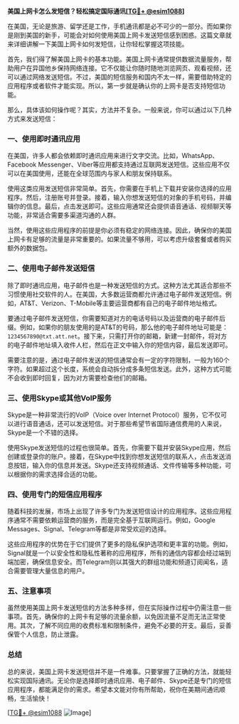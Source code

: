 **美国上网卡怎么发短信？轻松搞定国际通讯[[TG💪+ @esim1088](https://t.me/s/esim1088)]**

在美国，无论是旅游、留学还是工作，手机通讯都是必不可少的一部分。而如果你是刚到美国的新手，可能会对如何使用美国上网卡发送短信感到困惑。这篇文章就来详细讲解一下美国上网卡如何发短信，让你轻松掌握这项技能。

首先，我们得了解美国上网卡的基本功能。美国上网卡通常提供数据流量服务，帮助用户在异国他乡保持网络连接。它不仅能让你随时随地浏览网页、观看视频，还可以通过网络发送短信。不过，美国的短信服务和国内不太一样，需要借助特定的应用程序或者软件才能实现。所以，第一步就是确认你的上网卡是否支持短信功能。

那么，具体该如何操作呢？其实，方法并不复杂。一般来说，你可以通过以下几种方式来发送短信：

### 一、使用即时通讯应用

在美国，许多人都会依赖即时通讯应用来进行文字交流。比如，WhatsApp、Facebook Messenger、Viber等应用都支持通过互联网发送短信。这些应用不仅可以在美国使用，还能在全球范围内与家人和朋友保持联系。

使用这类应用发送短信非常简单。首先，你需要在手机上下载并安装你选择的应用程序。然后，注册账号并登录。接着，输入你想发送短信的对象的手机号码，并编辑你的信息。最后，点击发送即可。这些应用通常还会提供语音通话、视频聊天等功能，非常适合需要多渠道沟通的人群。

当然，使用这些应用程序的前提是你必须有稳定的网络连接。因此，确保你的美国上网卡有足够的流量是非常重要的。如果流量不够用，可以考虑升级套餐或者购买额外的数据包。

### 二、使用电子邮件发送短信

除了即时通讯应用，电子邮件也是一种发送短信的方式。这种方法尤其适合那些不习惯使用社交软件的人。在美国，大多数运营商都允许通过电子邮件发送短信。例如，AT&T、Verizon、T-Mobile等主要运营商都有自己的电子邮件地址格式。

要通过电子邮件发送短信，你需要知道对方的电话号码以及运营商的电子邮件后缀。例如，如果你的朋友使用的是AT&T的号码，那么他的电子邮件地址可能是：`1234567890@txt.att.net`。接下来，只需打开你的邮箱，新建一封邮件，将对方的电子邮件地址填入收件人栏，然后在正文中输入你的短信内容，最后发送即可。

需要注意的是，通过电子邮件发送的短信通常会有一定的字符限制，一般为160个字符。如果超过这个长度，系统会自动拆分成多条短信发送。此外，这种方式可能不会收到即时回复，因为对方需要检查他们的邮箱。

### 三、使用Skype或其他VoIP服务

Skype是一种非常流行的VoIP（Voice over Internet Protocol）服务，它不仅可以进行语音通话，还可以发送短信。对于那些希望节省国际通信费用的人来说，Skype是一个不错的选择。

使用Skype发送短信的过程也很简单。首先，你需要下载并安装Skype应用，然后创建或登录你的账户。接着，在Skype中找到你想发送短信的联系人，点击发送消息按钮，输入你的信息并发送。Skype还支持视频通话、文件传输等多种功能，可以根据你的需求选择合适的功能。

### 四、使用专门的短信应用程序

随着科技的发展，市场上出现了许多专门为发送短信设计的应用程序。这些应用程序通常不需要依赖运营商的服务，而是完全基于互联网运行。例如，Google Messages、Signal、Telegram等都是非常受欢迎的选择。

这些应用程序的优势在于它们提供了更多的隐私保护选项和更丰富的功能。例如，Signal就是一个以安全性和隐私性著称的应用程序，所有的通信内容都会经过端到端加密，确保信息安全。而Telegram则以其强大的群组功能和频道订阅闻名，适合需要管理大量信息的用户。

### 五、注意事项

虽然使用美国上网卡发送短信的方法多种多样，但在实际操作过程中仍需注意一些事项。首先，确保你的上网卡有足够的流量余额，以免因流量不足而无法正常使用。其次，了解不同应用的收费标准和限制条件，避免不必要的开支。最后，妥善保管个人信息，防止泄露。

### 总结

总的来说，美国上网卡发送短信并不是一件难事。只要掌握了正确的方法，就能轻松实现国际通讯。无论你是选择即时通讯应用、电子邮件、Skype还是专门的短信应用程序，都能满足你的需求。希望本文能对你有所帮助，祝你在美期间通讯顺畅，生活愉快！

[[TG💪+ @esim1088](https://t.me/s/esim1088) ![Image](https://i.postimg.cc/4NQfJmqS/Snipaste-2025-05-13-00-14-12.png)]